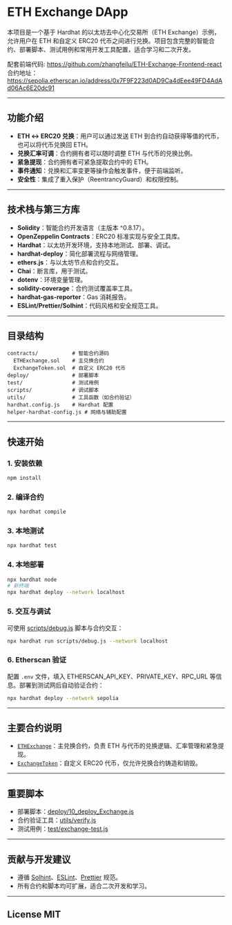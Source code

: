 # ETH Exchange DApp

本项目是一个基于 Hardhat 的以太坊去中心化交易所（ETH Exchange）示例，允许用户在 ETH 和自定义 ERC20 代币之间进行兑换。项目包含完整的智能合约、部署脚本、测试用例和常用开发工具配置，适合学习和二次开发。

配套前端代码: https://github.com/zhangfeilu/ETH-Exchange-Frontend-react
合约地址：https://sepolia.etherscan.io/address/0x7F9F223d0AD9Ca4dEee49FD4AdAd06Ac6E20dc91

---

## 功能介绍

- **ETH ↔ ERC20 兑换**：用户可以通过发送 ETH 到合约自动获得等值的代币，也可以将代币兑换回 ETH。
- **兑换汇率可调**：合约拥有者可以随时调整 ETH 与代币的兑换比例。
- **紧急提现**：合约拥有者可紧急提取合约中的 ETH。
- **事件通知**：兑换和汇率变更等操作会触发事件，便于前端监听。
- **安全性**：集成了重入保护（ReentrancyGuard）和权限控制。

---

## 技术栈与第三方库

- **Solidity**：智能合约开发语言（主版本 ^0.8.17）。
- **OpenZeppelin Contracts**：ERC20 标准实现与安全工具库。
- **Hardhat**：以太坊开发环境，支持本地测试、部署、调试。
- **hardhat-deploy**：简化部署流程与网络管理。
- **ethers.js**：与以太坊节点和合约交互。
- **Chai**：断言库，用于测试。
- **dotenv**：环境变量管理。
- **solidity-coverage**：合约测试覆盖率工具。
- **hardhat-gas-reporter**：Gas 消耗报告。
- **ESLint/Prettier/Solhint**：代码风格和安全规范工具。

---

## 目录结构

```
contracts/           # 智能合约源码
  ETHExchange.sol    # 主兑换合约
  ExchangeToken.sol  # 自定义 ERC20 代币
deploy/              # 部署脚本
test/                # 测试用例
scripts/             # 调试脚本
utils/               # 工具函数（如合约验证）
hardhat.config.js    # Hardhat 配置
helper-hardhat-config.js # 网络与辅助配置
```

---

## 快速开始

### 1. 安装依赖

```bash
npm install
```

### 2. 编译合约

```bash
npx hardhat compile
```

### 3. 本地测试

```bash
npx hardhat test
```

### 4. 本地部署

```bash
npx hardhat node
# 新终端
npx hardhat deploy --network localhost
```

### 5. 交互与调试

可使用 [scripts/debug.js](scripts/debug.js) 脚本与合约交互：

```bash
npx hardhat run scripts/debug.js --network localhost
```

### 6. Etherscan 验证

配置 `.env` 文件，填入 ETHERSCAN_API_KEY、PRIVATE_KEY、RPC_URL 等信息。部署到测试网后自动验证合约：

```bash
npx hardhat deploy --network sepolia
```

---

## 主要合约说明

- [`ETHExchange`](contracts/ETHExchange.sol)：主兑换合约，负责 ETH 与代币的兑换逻辑、汇率管理和紧急提现。
- [`ExchangeToken`](contracts/ExchangeToken.sol)：自定义 ERC20 代币，仅允许兑换合约铸造和销毁。

---

## 重要脚本

- 部署脚本：[deploy/10_deploy_Exchange.js](deploy/10_deploy_Exchange.js)
- 合约验证工具：[utils/verify.js](utils/verify.js)
- 测试用例：[test/exchange-test.js](test/exchange-test.js)

---

## 贡献与开发建议

- 遵循 [Solhint](.solhint.json)、[ESLint](.eslintrc.js)、[Prettier](.prettierrc) 规范。
- 所有合约和脚本均可扩展，适合二次开发和学习。

---

## License MIT
